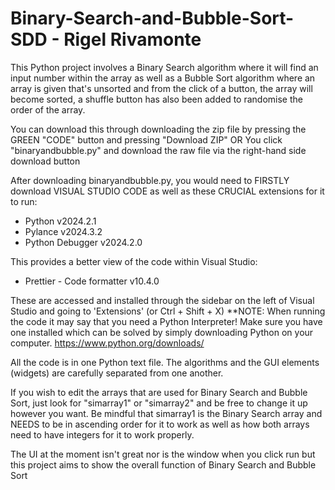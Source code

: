 # Binary-Search-and-Bubble-Sort-SDD - Rigel Rivamonte

This Python project involves a Binary Search algorithm where it will find an input number within the array as well as a Bubble Sort algorithm where an array is given that's unsorted and from the click of a button, the array will become sorted, a shuffle button has also been added to randomise the order of the array.

You can download this through downloading the zip file by pressing the GREEN "CODE" button and pressing "Download ZIP" 
OR
You click "binaryandbubble.py" and download the raw file via the right-hand side download button

After downloading binaryandbubble.py, you would need to FIRSTLY download VISUAL STUDIO CODE as well as these CRUCIAL extensions for it to run:
* Python  v2024.2.1
* Pylance v2024.3.2
* Python Debugger v2024.2.0
  
This provides a better view of the code within Visual Studio:
* Prettier - Code formatter v10.4.0

These are accessed and installed through the sidebar on the left of Visual Studio and going to 'Extensions' (or Ctrl + Shift + X)
**NOTE: When running the code it may say that you need a Python Interpreter! Make sure you have one installed which can be solved by simply downloading Python on your computer. https://www.python.org/downloads/


All the code is in one Python text file. The algorithms and the GUI elements (widgets) are carefully separated from one another.

If you wish to edit the arrays that are used for Binary Search and Bubble Sort, just look for "simarray1" or "simarray2" and be free to change it up however you want. Be mindful that simarray1 is the Binary Search array and NEEDS to be in ascending order for it to work as well as how both arrays need to have integers for it to work properly.

The UI at the moment isn't great nor is the window when you click run but this project aims to show the overall function of Binary Search and Bubble Sort
